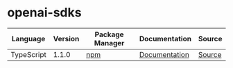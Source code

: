 # openai-sdks


|Language|Version|Package Manager|Documentation|Source|
|-|-|-|-|-|
|TypeScript|1.1.0|[npm](https://www.npmjs.com/package/openai-typescript-edge-streaming-sdk/v/1.1.0)|[Documentation](https://github.com/konfig-dev/openai-sdks/tree/main/typescript/README.md)|[Source](https://github.com/konfig-dev/openai-sdks/tree/main/typescript)|